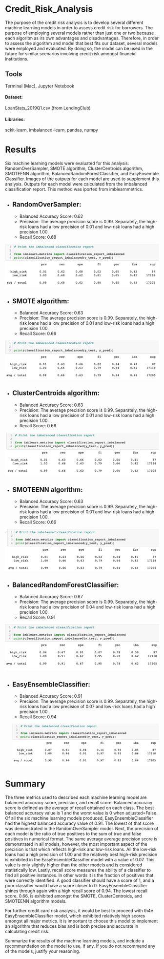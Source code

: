 # Credit_Risk_Analysis

The purpose of the credit risk analysis is to develop several different machine learning models in order to assess credit risk for borrowers. The purpose of employing several models rather than just one or two because each algoritm as irs own advantages and disadvantages. Therefore, in order to assess the algorithm and model that best fits our dataset, several models were employed and evaluated. By doing so, the model can be used in the future for similar scenarios involving credit risk amongst financial institutions.

## Tools

Terminal (Mac), Jupyter Notebook

#### Dataset: 
LoanStats_2019Q1.csv (from LendingClub)
#### Libraries:
sckit-learn, imbalanced-learn, pandas, numpy

# Results

Six machine learning models were evaluated for this analysis: RandomOverSampler, SMOTE algorithm, ClusterCentroids algorithm, SMOTEENN algorithm, BalancedRandomForestClassifier, and EasyEnsemble Classifier. Images of the outputs for each model are used to supplement this analysis. Outputs for each model were calculated from the imbalanced classification report. This method was iported from imblearnmetrics.

* ## RandomOverSampler:

  * Balanced Accuracy Score: 0.62
  * Precision: The average precision score is 0.99. Separately, the high-risk loans had a low precision of 0.01 and low-risk loans had a high   precision 1.00.
  * Recall Score: 0.68

![Pic 1](https://github.com/katmarcin/Credit_Risk_Analysis/blob/049173235bb3cdca6fed8744575ed8b4142fa518/images/random_oversampling.png)     


* ## SMOTE algorithm:

  * Balanced Accuracy Score: 0.63
  * Precision: The average precision score is 0.99. Separately, the high-risk loans had a low precision of 0.01 and low-risk loans had a high   precision 1.00.
  * Recall Score: 0.66
  
 ![Pic 2](https://github.com/katmarcin/Credit_Risk_Analysis/blob/049173235bb3cdca6fed8744575ed8b4142fa518/images/smote.png)
 
  
* ## ClusterCentroids algorithm:

  * Balanced Accuracy Score: 0.63
  * Precision: The average precision score is 0.99. Separately, the high-risk loans had a low precision of 0.01 and low-risk loans had a high   precision 1.00.
  * Recall Score: 0.66

 ![Pic 3](https://github.com/katmarcin/Credit_Risk_Analysis/blob/049173235bb3cdca6fed8744575ed8b4142fa518/images/clustered.png)


* ## SMOTEENN algorithm:

  * Balanced Accuracy Score: 0.63
  * Precision: The average precision score is 0.99. Separately, the high-risk loans had a low precision of 0.01 and low-risk loans had a high   precision 1.00.
  * Recall Score: 0.66


 ![Pic 4](https://github.com/katmarcin/Credit_Risk_Analysis/blob/049173235bb3cdca6fed8744575ed8b4142fa518/images/smoteenn.png)


* ## BalancedRandomForestClassifier:

  * Balanced Accuracy Score: 0.67
  * Precision: The average precision score is 0.99. Separately, the high-risk loans had a low precision of 0.04 and low-risk loans had a high   precision 1.00.
  * Recall Score: 0.91

 ![Pic 5](https://github.com/katmarcin/Credit_Risk_Analysis/blob/049173235bb3cdca6fed8744575ed8b4142fa518/images/brfc.png)
 

* ## EasyEnsembleClassifier:

  * Balanced Accuracy Score: 0.91
  * Precision: The average precision score is 0.99. Separately, the high-risk loans had a low precision of 0.07 and low-risk loans had a high   precision 1.00.
  * Recall Score: 0.94
 
  ![Pic 6](https://github.com/katmarcin/Credit_Risk_Analysis/blob/049173235bb3cdca6fed8744575ed8b4142fa518/images/eeac.png)


# Summary

The three metrics used to described each machine learning model are balanced accuracy score, precision, and recall score. Balanced accuracy score is defined as the average of recall obtained on each class. The best balanced accuracy value is 1 and the worst value is 0 when adjusted=False. Of all the six machine learning models produced, EasyEnsembleClassifier had the highest balanced accuracy value of 0.91. The lowest of that score was demonstrated in the RandomOverSampler model. Next, the precision of each model is the ratio of true positives to the sum of true and false positives in numerical format. The same average average precision score is demonstrated in all models, however, the most important aspect of the precision is that which reflects high-risk and low-risk loans. All the low-risk loans had a high precision of 1.00 and the relatively best high-risk precision is exhibited in the EasyEnsembleClassifier model with a value of 0.07. This value is only slightly higher than the other models and is considered statistically low. Lastly, recall score measures the ability of a classifier to find all positive instances. In other words it is the fraction of positives that were correctly identified. A good classifier should have a score of 1, and a poor classifier would have a score closer to 0. EasyEnsembleClassifier shines through again with a high recall score of 0.94. The lowest recall score, 0.66, is exhibited amongst the SMOTE, ClusterCentroids, and SMOTEENN algorithm models.

For further credit card risk analysis, it would be best to proceed with th4e EasyEnsembleClassifier model, which exhibited relatively high scores amongst all major metrics. It is important to choose this model to implement an algorithm that reduces bias and is both precise and accurate in calculating credit risk.




Summarize the results of the machine learning models, and include a recommendation on the model to use, if any. If you do not recommend any of the models, justify your reasoning.
